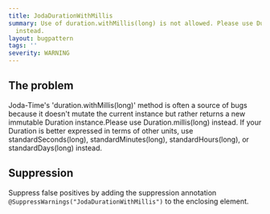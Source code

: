 ```yaml
---
title: JodaDurationWithMillis
summary: Use of duration.withMillis(long) is not allowed. Please use Duration.millis(long)
  instead.
layout: bugpattern
tags: ''
severity: WARNING
---
```


<!--
*** AUTO-GENERATED, DO NOT MODIFY ***
To make changes, edit the @BugPattern annotation or the explanation in docs/bugpattern.
-->


## The problem
Joda-Time's 'duration.withMillis(long)' method is often a source of bugs because it doesn't mutate the current instance but rather returns a new immutable Duration instance.Please use Duration.millis(long) instead. If your Duration is better expressed in terms of other units, use standardSeconds(long), standardMinutes(long), standardHours(long), or standardDays(long) instead.

## Suppression
Suppress false positives by adding the suppression annotation `@SuppressWarnings("JodaDurationWithMillis")` to the enclosing element.
